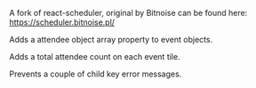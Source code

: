 A fork of react-scheduler, original by Bitnoise can be found here: https://scheduler.bitnoise.pl/

Adds a attendee object array property to event objects.

Adds a total attendee count on each event tile.

Prevents a couple of child key error messages.